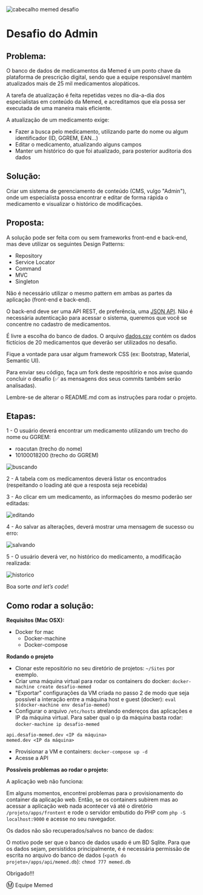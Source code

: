 ![cabecalho memed desafio](https://user-images.githubusercontent.com/2197005/28128758-3b0a0626-6707-11e7-9583-dac319c8b45b.png)

# Desafio do Admin

## Problema:

O banco de dados de medicamentos da Memed é um ponto chave da plataforma de prescrição digital, sendo que a equipe responsável mantém atualizados mais de 25 mil medicamentos alopáticos.

A tarefa de atualização é feita repetidas vezes no dia-a-dia dos especialistas em conteúdo da Memed, e acreditamos que ela possa ser executada de uma maneira mais eficiente.

A atualização de um medicamento exige:
- Fazer a busca pelo medicamento, utilizando parte do nome ou algum identificador (ID, GGREM, EAN…)
- Editar o medicamento, atualizando alguns campos
- Manter um histórico do que foi atualizado, para posterior auditoria dos dados

## Solução:

Criar um sistema de gerenciamento de conteúdo (CMS, vulgo "Admin"), onde um especialista possa encontrar e editar de forma rápida o medicamento e visualizar o histórico de modificações.

## Proposta:

A solução pode ser feita com ou sem frameworks front-end e back-end, mas deve utilizar os seguintes Design Patterns:
* Repository
* Service Locator
* Command
* MVC
* Singleton

Não é necessário utilizar o mesmo pattern em ambas as partes da aplicação (front-end e back-end).

O back-end deve ser uma API REST, de preferência, uma [JSON API](http://jsonapi.org/). Não é necessária autenticação para acessar o sistema, queremos que você se concentre no cadastro de medicamentos.

É livre a escolha do banco de dados. O arquivo [dados.csv](dados.csv) contém os dados fictícios de 20 medicamentos que deverão ser utilizados no desafio.

Fique a vontade para usar algum framework CSS (ex: Bootstrap, Material, Semantic UI).

Para enviar seu código, faça um fork deste repositório e nos avise quando concluir o desafio (:white_check_mark: as mensagens dos seus commits também serão analisadas). 

Lembre-se de alterar o README.md com as instruções para rodar o projeto.

## Etapas:

1 - O usuário deverá encontrar um medicamento utilizando um trecho do nome ou GGREM:
* roacutan (trecho do nome)
* 10100018200 (trecho do GGREM)

![buscando](https://user-images.githubusercontent.com/2197005/28128786-54953d04-6707-11e7-9342-ea7088f818ac.gif)

2 - A tabela com os medicamentos deverá listar os encontrados (respeitando o loading até que a resposta seja recebida)

3 - Ao clicar em um medicamento, as informações do mesmo poderão ser editadas:

![editando](https://user-images.githubusercontent.com/2197005/28128785-54949a7a-6707-11e7-9aca-f56bb193f0d3.gif)

4 - Ao salvar as alterações, deverá mostrar uma mensagem de sucesso ou erro:

![salvando](https://user-images.githubusercontent.com/2197005/28128784-54926958-6707-11e7-9249-21a890fb7b41.gif)

5 - O usuário deverá ver, no histórico do medicamento, a modificação realizada:

![historico](https://user-images.githubusercontent.com/2197005/28129284-240a6acc-6709-11e7-8441-d1f987d34b11.png)

Boa sorte _and let’s code_!

## Como rodar a solução:

**Requisitos (Mac OSX):**

- Docker for mac
    - Docker-machine
    - Docker-compose
    
**Rodando o projeto**

- Clonar este repositório no seu diretório de projetos: `~/Sites` por exemplo.
- Criar uma máquina virtual para rodar os containers do docker: `docker-machine create desafio-memed`
- "Exportar" configurações da VM criada no passo 2 de modo que seja possível a interação entre a máquina host e guest (docker): `eval $(docker-machine env desafio-memed)`
- Configurar o arquivo `/etc/hosts` atrelando endereços das aplicações e IP da máquina virtual. Para saber qual o ip da máquina basta rodar: `docker-machine ip desafio-memed`
```
api.desafio-memed.dev <IP da máquina>
memed.dev <IP da máquina>
```
- Provisionar a VM e containers: `docker-compose up -d`
- Acesse a API

**Possíveis problemas ao rodar o projeto:**

A aplicação web não funciona:

Em alguns momentos, encontrei problemas para o provisionamento do container da aplicação web. Então, se os containers 
subirem mas ao acessar a aplicação web nada acontecer vá até o diretório `/projeto/apps/frontent` e rode o servidor 
embutido do PHP com `php -S localhost:9000` e acesse no seu navegador.

Os dados não são recuperados/salvos no banco de dados:

O motivo pode ser que o banco de dados usado é um BD Sqlite. Para que os dados sejam, persistidos principalmente, é
é necessária permissão de escrita no arquivo do banco de dados (`<path do projeto>/apps/api/memed.db`): `chmod 777 memed.db`

Obrigado!!!

:m: Equipe Memed